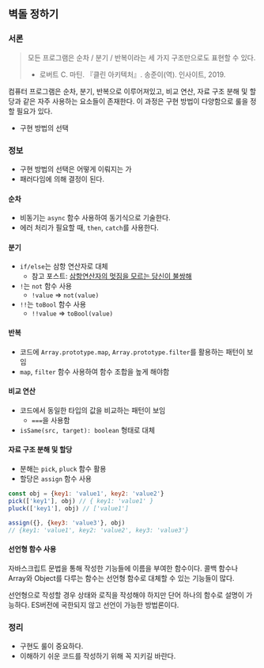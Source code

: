 ## 벽돌 정하기
### 서론

> 모든 프로그램은 순차 / 분기 / 반복이라는 세 가지 구조만으로도 표현할 수 있다.
>
> - 로버트 C. 마틴.  『클린 아키텍처』. 송준이(역). 인사이트, 2019.

컴퓨터 프로그램은 순차, 분기, 반복으로 이루어져있고, 비교 연산, 자료 구조 분해 및 할당과 같은 자주 사용하는 요소들이 존재한다. 이 과정은 구현 방법이 다양함으로 룰을 정할 필요가 있다.

- 구현 방법의 선택

### 정보

- 구현 방법의 선택은 어떻게 이뤄지는 가
- 패러다임에 의해 결정이 된다.

#### 순차
- 비동기는 `async` 함수 사용하여 동기식으로 기술한다.
- 에러 처리가 필요할 때, `then`, `catch`를 사용한다.

#### 분기
- `if/else`는 삼항 연산자로 대체
  - 참고 포스트: [삼항연산자의 멋짐을 모르는 당신이 불쌍해](https://tpgns.github.io/2018/04/24/nested-ternaries-are-great/)
- `!`는 `not` 함수 사용
  - `!value` => `not(value)`
- `!!`는 `toBool` 함수 사용
  - `!!value` => `toBool(value)`

#### 반복
- 코드에 `Array.prototype.map`, `Array.prototype.filter`를 활용하는 패턴이 보임
- `map`, `filter` 함수 사용하여 함수 조합을 높게 해야함

#### 비교 연산
- 코드에서 동일한 타입의 값을 비교하는 패턴이 보임
  - `===`을 사용함
- `isSame(src, target): boolean` 형태로 대체

#### 자료 구조 분해 및 할당
- 분해는 `pick`, `pluck` 함수 활용
- 할당은 `assign` 함수 사용

```js
const obj = {key1: 'value1', key2: 'value2'}
pick(['key1'], obj) // { key1: 'value1' }
pluck(['key1'], obj) // ['value1']

assign({}, {key3: 'value3'}, obj)
// {key1: 'value1', key2: 'value2', key3: 'value3'}
```

#### 선언형 함수 사용
자바스크립트 문법을 통해 작성한 기능들에 이름을 부여한 함수이다. 콜백 함수나 Array와 Object를 다루는 함수는 선언형 함수로 대체할 수 있는 기능들이 많다.

선언형으로 작성할 경우 상태와 로직을 작성해야 하지만 단어 하나의 함수로 설명이 가능하다. ES버전에 국한되지 않고 선언이 가능한 방법론이다.

### 정리

- 구현도 룰이 중요하다.
- 이해하기 쉬운 코드를 작성하기 위해 꼭 지키길 바란다.